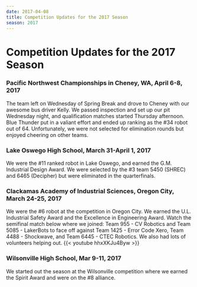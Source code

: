 ```yaml
---
date: 2017-04-08
title: Competition Updates for the 2017 Season
season: 2017
---
```


# Competition Updates for the 2017 Season

### Pacific Northwest Championships in Cheney, WA, April 6-8, 2017

The team left on Wednesday of Spring Break and drove to Cheney with our awesome bus driver Kelly. We passed inspection and set up our pit Wednesday night, and qualification matches started Thursday afternoon. Blue Thunder put in a valiant effort and ended up ranking as the #34 robot out of 64. Unfortunately, we were not selected for elimination rounds but enjoyed cheering on other teams.

### Lake Oswego High School, March 31-April 1, 2017

We were the #11 ranked robot in Lake Oswego, and earned the G.M. Industrial Design Award.  We were selected by the #3 team 5450 (SHREC) and 6465 (Decipher) but were eliminated in the quarterfinals.

### Clackamas Academy of Industrial Sciences, Oregon City, March 24-25, 2017

We were the #6 robot at the competition in Oregon City. We earned the U.L. Industrial Safety Award and the Excellence in Engineering Award. Watch the semifinal match below where we joined: Team 955 - CV Robotics and Team 5085 - LakerBots to face off against Team 1425 - Error Code Xero, Team 4488 - Shockwave, and Team 6445 - CTEC Robotics. We also had lots of volunteers helping out.
{{< youtube hhxXKJu4Byw >}}

### Wilsonville High School, Mar 9-11, 2017
We started out the season at the Wilsonville competition where we earned the Spirit Award and were on the #8 alliance.

